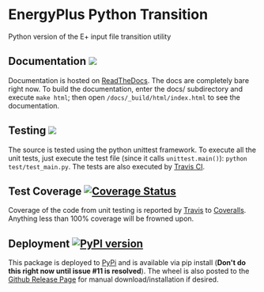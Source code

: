 # EnergyPlus Python Transition
Python version of the E+ input file transition utility

## Documentation [![](https://readthedocs.org/projects/energyplus-python-transition/badge/?version=latest)](http://energyplus-python-transition.readthedocs.org/en/latest/)
Documentation is hosted on [ReadTheDocs](http://energyplus-python-transition.readthedocs.org/en/latest/).  The docs are completely bare right now.  To build the documentation, enter the docs/ subdirectory and execute `make html`; then open `/docs/_build/html/index.html` to see the documentation.

## Testing [![](https://travis-ci.org/Myoldmopar/ep-transition.svg?branch=master)](https://travis-ci.org/Myoldmopar/ep-transition)
The source is tested using the python unittest framework.  To execute all the unit tests, just execute the test file (since it calls `unittest.main()`): `python test/test_main.py`.  The tests are also executed by [Travis CI](https://travis-ci.org/Myoldmopar/ep-transition).

## Test Coverage [![Coverage Status](https://coveralls.io/repos/github/Myoldmopar/ep-transition/badge.svg?branch=master)](https://coveralls.io/github/Myoldmopar/ep-transition?branch=master)
Coverage of the code from unit testing is reported by [Travis](https://travis-ci.org/Myoldmopar/ep-transition) to [Coveralls](https://coveralls.io/github/Myoldmopar/ep-transition).  Anything less than 100% coverage will be frowned upon.

## Deployment [![PyPI version](https://badge.fury.io/py/eptransition.svg)](https://badge.fury.io/py/eptransition)
This package is deployed to [PyPi](https://pypi.python.org/pypi/eptransition/) and is available via pip install (**Don't do this right now until issue #11 is resolved**).  The wheel is also posted to the [Github Release Page](https://github.com/Myoldmopar/ep-transition/releases/) for manual download/installation if desired.
